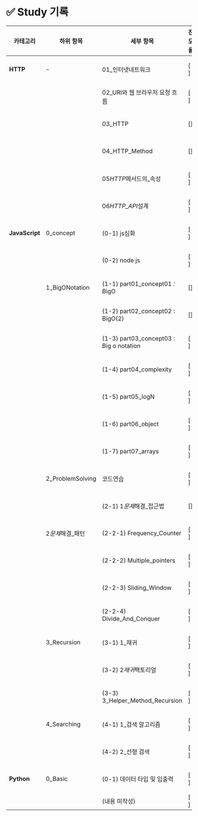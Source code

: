 # ✅ Study 기록

| 카테고리       | 하위 항목         | 세부 항목                               | 진도율 | 링크                                                                                                                                                                        |
| -------------- | ----------------- | --------------------------------------- | ------ | --------------------------------------------------------------------------------------------------------------------------------------------------------------------------- |
| **HTTP**       | -                 | 01\_인터넷네트워크                      | [ ]    | [📄 링크](https://github.com/hotteokButler/study/blob/main/01_HTTP/01_%EC%9D%B8%ED%84%B0%EB%84%B7_%EB%84%A4%ED%8A%B8%EC%9B%8C%ED%81%AC.md)                                  |
|                |                   | 02_URI와 웹 브라우저 요청 흐름          | [ ]    | [📄 링크](https://github.com/hotteokButler/study/blob/main/01_HTTP/02_URI%EC%99%80_%EC%9B%B9_%EB%B8%8C%EB%9D%BC%EC%9A%B0%EC%A0%80_%EC%9A%94%EC%B2%AD_%ED%9D%90%EB%A6%84.md) |
|                |                   | 03_HTTP                                 | []     | [📄 링크](https://github.com/hotteokButler/study/blob/main/01_HTTP/03_HTTP.md)                                                                                              |
|                |                   | 04_HTTP_Method                          | []     | [📄 링크](https://github.com/hotteokButler/study/blob/main/01_HTTP/04_HTTP_Method.md)                                                                                       |
|                |                   | 05*HTTP*메서드의\_속성                  | [ ]    | [📄 링크](https://github.com/hotteokButler/study/blob/main/01_HTTP/05_HTTP_%EB%A9%94%EC%84%9C%EB%93%9C%EC%9D%98_%EC%86%8D%EC%84%B1.md)                                      |
|                |                   | 06*HTTP_API*설계                        | [ ]    | [📄 링크](https://github.com/hotteokButler/study/blob/main/01_HTTP/06_HTTP_API_%EC%84%A4%EA%B3%84.md)                                                                       |
| **JavaScript** | 0_concept         | (0-1) js심화                            | [ ]    | [📄 링크](https://github.com/hotteokButler/study/tree/main/02_JavaScript/0_concept/0_1_js%EC%8B%AC%ED%99%94)                                                                |
|                |                   | (0-2) node js                           | [ ]    | [📄 링크](https://github.com/hotteokButler/study/tree/main/02_JavaScript/0_concept/0_2_node_js)                                                                             |
|                | 1_BigONotation    | (1-1) part01_concept01 : BigO           | []     | [📄 링크](https://github.com/hotteokButler/study/blob/main/02_JavaScript/1_BigONotation/part01__concept01.js)                                                               |
|                |                   | (1-2) part02_concept02 : BigO(2)        | []     | [📄 링크](https://github.com/hotteokButler/study/blob/main/02_JavaScript/1_BigONotation/part02_concept02.js)                                                                |
|                |                   | (1-3) part03_concept03 : Big o notation | [ ]    | [📄 링크](https://github.com/hotteokButler/study/blob/main/02_JavaScript/1_BigONotation/part03_concept03.js)                                                                |
|                |                   | (1-4) part04_complexity                 | [ ]    | [📄 링크](https://github.com/hotteokButler/study/blob/main/02_JavaScript/1_BigONotation/part04_complexity.js)                                                               |
|                |                   | (1-5) part05_logN                       | [ ]    | [📄 링크](https://github.com/hotteokButler/study/blob/main/02_JavaScript/1_BigONotation/part05_logN.js)                                                                     |
|                |                   | (1-6) part06_object                     | [ ]    | [📄 링크](https://github.com/hotteokButler/study/blob/main/02_JavaScript/1_BigONotation/part06_object.js)                                                                   |
|                |                   | (1-7) part07_arrays                     | [ ]    | [📄 링크](https://github.com/hotteokButler/study/blob/main/02_JavaScript/1_BigONotation/part07_arrays.js)                                                                   |
|                | 2_ProblemSolving  | 코드연습                                | [ ]    | [📄 링크](https://github.com/hotteokButler/study/tree/main/02_JavaScript/2_ProblemSolving/%EC%BD%94%EB%93%9C%EC%97%B0%EC%8A%B5)                                             |
|                |                   | (2-1) 1*문제*해결\_접근법               | []     | [📄 링크](https://github.com/hotteokButler/study/blob/main/02_JavaScript/2_ProblemSolving/1_%EB%AC%B8%EC%A0%9C_%ED%95%B4%EA%B2%B0_%EC%A0%91%EA%B7%BC%EB%B2%95.js)           |
|                | 2*문제*해결\_패턴 | (2-2-1) Frequency_Counter               | [ ]    | [📄 링크](https://github.com/hotteokButler/study/blob/main/02_JavaScript/2_ProblemSolving/2-1_Frequeny_Counter.js)                                                          |
|                |                   | (2-2-2) Multiple_pointers               | [ ]    | [📄 링크](https://github.com/hotteokButler/study/blob/main/02_JavaScript/2_ProblemSolving/2-2_Multiple_pointers.js)                                                         |
|                |                   | (2-2-3) Sliding_Window                  | [ ]    | [📄 링크](https://github.com/hotteokButler/study/blob/main/02_JavaScript/2_ProblemSolving/2-3_Sliding_Window.js)                                                            |
|                |                   | (2-2-4) Divide_And_Conquer              | [ ]    | [📄 링크](https://github.com/hotteokButler/study/blob/main/02_JavaScript/2_ProblemSolving/2-4_Divide_And_Conquer.js)                                                        |
|                | 3_Recursion       | (3-1) 1\_재귀                           | [ ]    | [📄 링크](https://github.com/hotteokButler/study/blob/main/02_JavaScript/3_Recursion/1_%EC%9E%AC%EA%B7%80.js)                                                               |
|                |                   | (3-2) 2*재귀*팩토리얼                   | [ ]    | [📄 링크](https://github.com/hotteokButler/study/blob/main/02_JavaScript/3_Recursion/2_%EC%9E%AC%EA%B7%80_%ED%8C%A9%ED%86%A0%EB%A6%AC%EC%96%BC.js)                          |
|                |                   | (3-3) 3_Helper_Method_Recursion         | [ ]    | [📄 링크](https://github.com/hotteokButler/study/blob/main/02_JavaScript/3_Recursion/3_Helper_Method_Recrusion.js)                                                          |
|                | 4_Searching       | (4-1) 1\_검색 알고리즘                  | [ ]    | [📄 링크](https://github.com/hotteokButler/study/blob/main/02_JavaScript/4_Searching/1_%EA%B2%80%EC%83%89_%EC%95%8C%EA%B3%A0%EB%A6%AC%EC%A6%98.js)                          |
|                |                   | (4-2) 2\_선형 검색                      | [ ]    | [📄 링크](https://github.com/hotteokButler/study/blob/main/02_JavaScript/4_Searching/2_%EC%84%A0%ED%98%95%EA%B2%80%EC%83%89.js)                                             |
| **Python**     | 0_Basic           | (0-1) 데이터 타입 및 입출력             | [ ]    | [📄 링크](https://github.com/hotteokButler/study/blob/main/03_Python/0_Basic/01_data_type_and_print.ipynb)                                                                  |
|                |                   | (내용 미작성)                           | [ ]    | -                                                                                                                                                                           |
